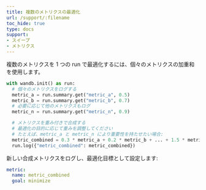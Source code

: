 ```yaml
---
title: 複数のメトリクスの最適化
url: /support/:filename
toc_hide: true
type: docs
support:
- スイープ
- メトリクス
---
```


複数のメトリクスを 1 つの run で最適化するには、個々のメトリクスの加重和を使用します。

```python
with wandb.init() as run:
  # 個々のメトリクスをログする
  metric_a = run.summary.get("metric_a", 0.5)
  metric_b = run.summary.get("metric_b", 0.7)
  # 必要に応じて他のメトリクスもログ
  metric_n = run.summary.get("metric_n", 0.9)

  # メトリクスを重み付きで合成する
  # 最適化の目的に応じて重みを調整してください
  # たとえば、metric_a と metric_n により重要性を持たせたい場合:
  metric_combined = 0.3 * metric_a + 0.2 * metric_b + ... + 1.5 * metric_n
  run.log({"metric_combined": metric_combined})
```

新しい合成メトリクスをログし、最適化目標として設定します:

```yaml
metric:
  name: metric_combined
  goal: minimize
```
